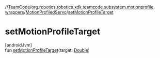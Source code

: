 //[TeamCode](../../../index.md)/[org.robotics.robotics.xdk.teamcode.subsystem.motionprofile.wrappers](../index.md)/[MotionProfiledServo](index.md)/[setMotionProfileTarget](set-motion-profile-target.md)

# setMotionProfileTarget

[androidJvm]\
fun [setMotionProfileTarget](set-motion-profile-target.md)(target: [Double](https://kotlinlang.org/api/latest/jvm/stdlib/kotlin/-double/index.html))
